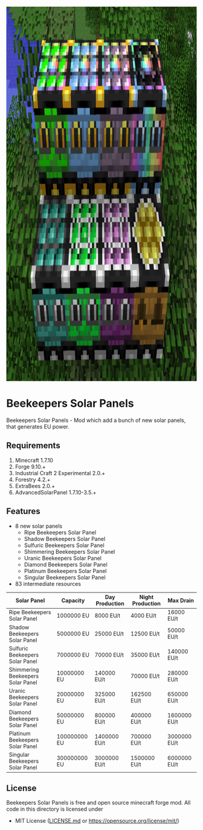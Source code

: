 <p align="center">
  <img width="1920" height="991" src="https://github.com/Maksasj/RadioboosMinecraftMods/blob/master/BeekeepersSolarPanels/docs/beekeepersSolarPanels.png">
</p>


# Beekeepers Solar Panels
Beekeepers Solar Panels - Mod which add a bunch of new solar panels, that generates EU power. 

## Requirements
1. Minecraft 1.7.10
2. Forge 9.10.+
3. Industrial Craft 2 Experimental 2.0.+
4. Forestry 4.2.+
4. ExtraBees 2.0.+
6. AdvancedSolarPanel 1.7.10-3.5.+

## Features
- 8 new solar panels
  - Ripe Beekeepers Solar Panel
  - Shadow Beekeepers Solar Panel
  - Sulfuric Beekeepers Solar Panel
  - Shimmering Beekeepers Solar Panel
  - Uranic Beekeepers Solar Panel
  - Diamond Beekeepers Solar Panel
  - Platinum Beekeepers Solar Panel
  - Singular Beekeepers Solar Panel
- 83 intermediate resources


| Solar Panel | Capacity | Day Production | Night Production | Max Drain |
| ----------------------------------| ----------------- | ------------- | -------------- | ------------ |
| Ripe Beekeepers Solar Panel       | 1000000 EU        | 8000 EU/t     | 4000 EU/t      | 16000 EU/t   |
| Shadow Beekeepers Solar Panel     | 5000000 EU        | 25000 EU/t    | 12500 EU/t     | 50000 EU/t   |
| Sulfuric Beekeepers Solar Panel   | 7000000 EU        | 70000 EU/t    | 35000 EU/t     | 140000 EU/t  |
| Shimmering Beekeepers Solar Panel | 10000000 EU       | 140000 EU/t   | 70000 EU/t     | 280000 EU/t  |
| Uranic Beekeepers Solar Panel     | 20000000 EU       | 325000 EU/t   | 162500 EU/t    | 650000 EU/t  |
| Diamond Beekeepers Solar Panel    | 50000000 EU       | 800000 EU/t   | 400000 EU/t    | 1600000 EU/t |
| Platinum Beekeepers Solar Panel   | 100000000 EU      | 1400000 EU/t  | 700000 EU/t    | 3000000 EU/t |
| Singular Beekeepers Solar Panel   | 300000000 EU      | 3000000 EU/t  | 1500000 EU/t   | 6000000 EU/t |

## License
Beekeepers Solar Panels is free and open source minecraft forge mod. All code in this directory is licensed under
- MIT License ([LICENSE.md](https://github.com/Maksasj/RadioboosMinecraftMods/blob/master/BeekeepersSolarPanels/LICENSE.md) or https://opensource.org/license/mit/)